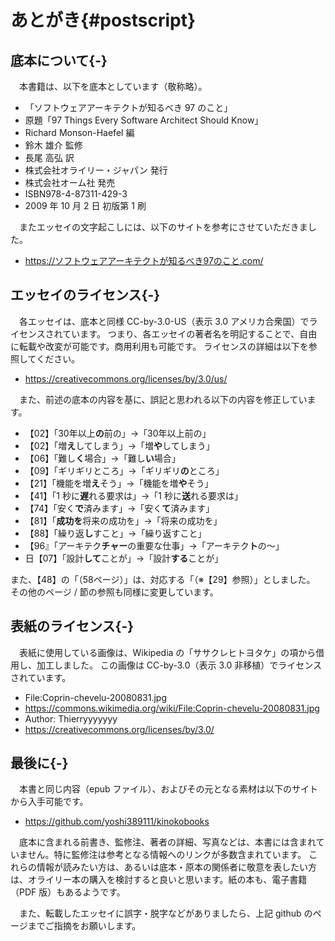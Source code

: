 # あとがき{#postscript}

## 底本について{-}

　本書籍は、以下を底本としています（敬称略）。

* 「ソフトウェアアーキテクトが知るべき 97 のこと」
* 原題「97 Things Every Software Architect Should Know」
* Richard Monson-Haefel 編
* 鈴木 雄介 監修
* 長尾 高弘 訳
* 株式会社オライリー・ジャパン 発行
* 株式会社オーム社 発売
* ISBN978-4-87311-429-3
* 2009 年 10 月 2 日 初版第 1 刷

　またエッセイの文字起こしには、以下のサイトを参考にさせていただきました。

* https://ソフトウェアアーキテクトが知るべき97のこと.com/

## エッセイのライセンス{-}

　各エッセイは、底本と同様 CC-by-3.0-US（表示 3.0 アメリカ合衆国）でライセンスされています。
つまり、各エッセイの著者名を明記することで、自由に転載や改変が可能です。商用利用も可能です。
ライセンスの詳細は以下を参照してください。

* https://creativecommons.org/licenses/by/3.0/us/

　また、前述の底本の内容を基に、誤記と思われる以下の内容を修正しています。

* 【02】「30年以上**の**前の」→「30年以上前の」
* 【02】「増**え**してしまう」→「増**や**してしまう」
* 【06】「難し**く**場合」→「難し**い**場合」
* 【09】「ギリギリところ」→「ギリギリ**の**ところ」
* 【21】「機能を増**え**そう」→「機能を増**や**そう」
* 【41】「1 秒に**遅**れる要求は」→「1 秒に**送**れる要求は」
* 【74】「安く**で**済みます」→「安く**て**済みます」
* 【81】「**成功を**将来の成功を」→「将来の成功を」
* 【88】「繰り返**し**すこと」→「繰り返すこと」
* 【96』「アーキテク**チャー**の重要な仕事」→「アーキテク**ト**の～」
* 日【07】「設計**して**ことが」→「設計**する**ことが」

また、【48】の「（58ページ）」は、対応する「（※【29】参照）」としました。
その他のページ / 節の参照も同様に変更しています。

## 表紙のライセンス{-}

　表紙に使用している画像は、Wikipedia の「ササクレヒトヨタケ」の項から借用し、加工しました。
この画像は CC-by-3.0（表示 3.0 非移植）でライセンスされています。

* File:Coprin-chevelu-20080831.jpg
* https://commons.wikimedia.org/wiki/File:Coprin-chevelu-20080831.jpg
* Author: Thierryyyyyyy
* https://creativecommons.org/licenses/by/3.0/

## 最後に{-}

　本書と同じ内容（epub ファイル）、およびその元となる素材は以下のサイトから入手可能です。

* https://github.com/yoshi389111/kinokobooks

　底本に含まれる前書き、監修注、著者の詳細、写真などは、本書には含まれていません。特に監修注は参考となる情報へのリンクが多数含まれています。
これらの情報が読みたい方は、あるいは底本・原本の関係者に敬意を表したい方は、オライリー本の購入を検討すると良いと思います。紙の本も、電子書籍（PDF 版）もあるようです。

　また、転載したエッセイに誤字・脱字などがありましたら、上記 github のページまでご指摘をお願いします。
